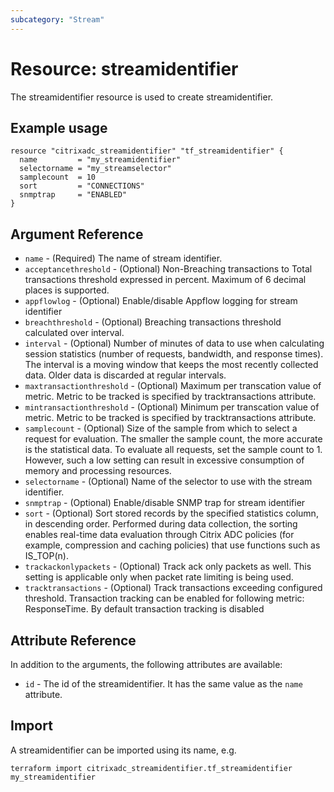 ```yaml
---
subcategory: "Stream"
---
```


# Resource: streamidentifier

The streamidentifier resource is used to create streamidentifier.


## Example usage

```hcl
resource "citrixadc_streamidentifier" "tf_streamidentifier" {
  name         = "my_streamidentifier"
  selectorname = "my_streamselector"
  samplecount  = 10
  sort         = "CONNECTIONS"
  snmptrap     = "ENABLED"
}
```


## Argument Reference

* `name` - (Required) The name of stream identifier.
* `acceptancethreshold` - (Optional) Non-Breaching transactions to Total transactions threshold expressed in percent. Maximum of 6 decimal places is supported.
* `appflowlog` - (Optional) Enable/disable Appflow logging for stream identifier
* `breachthreshold` - (Optional) Breaching transactions threshold calculated over interval.
* `interval` - (Optional) Number of minutes of data to use when calculating session statistics (number of requests, bandwidth, and response times). The interval is a moving window that keeps the most recently collected data. Older data is discarded at regular intervals.
* `maxtransactionthreshold` - (Optional) Maximum per transcation value of metric. Metric to be tracked is specified by tracktransactions attribute.
* `mintransactionthreshold` - (Optional) Minimum per transcation value of metric. Metric to be tracked is specified by tracktransactions attribute.
* `samplecount` - (Optional) Size of the sample from which to select a request for evaluation. The smaller the sample count, the more accurate is the statistical data. To evaluate all requests, set the sample count to 1. However, such a low setting can result in excessive consumption of memory and processing resources.
* `selectorname` - (Optional) Name of the selector to use with the stream identifier.
* `snmptrap` - (Optional) Enable/disable SNMP trap for stream identifier
* `sort` - (Optional) Sort stored records by the specified statistics column, in descending order. Performed during data collection, the sorting enables real-time data evaluation through Citrix ADC policies (for example, compression and caching policies) that use functions such as IS_TOP(n).
* `trackackonlypackets` - (Optional) Track ack only packets as well. This setting is applicable only when packet rate limiting is being used.
* `tracktransactions` - (Optional) Track transactions exceeding configured threshold. Transaction tracking can be enabled for following metric: ResponseTime. By default transaction tracking is disabled


## Attribute Reference

In addition to the arguments, the following attributes are available:

* `id` - The id of the streamidentifier. It has the same value as the `name` attribute.


## Import

A streamidentifier can be imported using its name, e.g.

```shell
terraform import citrixadc_streamidentifier.tf_streamidentifier my_streamidentifier
```
